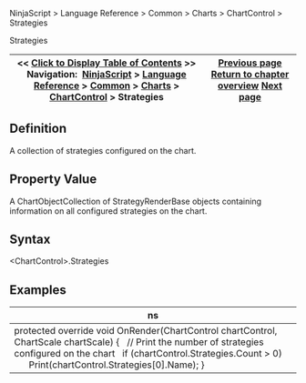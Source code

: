 ﻿


NinjaScript \> Language Reference \> Common \> Charts \> ChartControl \> Strategies






















Strategies







| \<\< [Click to Display Table of Contents](chartcontrol_strategies.md) \>\> **Navigation:**     [NinjaScript](ninjascript-1.md) \> [Language Reference](language_reference_wip-1.md) \> [Common](common-1.md) \> [Charts](chart-1.md) \> [ChartControl](chartcontrol-1.md) \> Strategies | [Previous page](slotspainted-1.md) [Return to chapter overview](chartcontrol-1.md) [Next page](timepainted-1.md) |
| --- | --- |











## Definition


A collection of strategies configured on the chart.


## 


## Property Value


A ChartObjectCollection of StrategyRenderBase objects containing information on all configured strategies on the chart.


## 


## Syntax


\<ChartControl\>.Strategies


## 


## Examples




| ns |
| --- |
| protected override void OnRender(ChartControl chartControl, ChartScale chartScale) {    // Print the number of strategies configured on the chart    if (chartControl.Strategies.Count \> 0)             Print(chartControl.Strategies\[0].Name); } |










